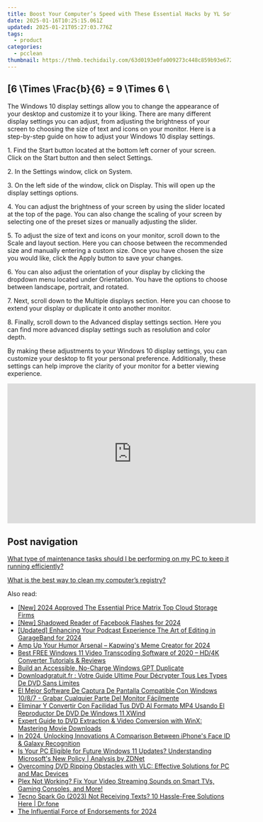 ```yaml
---
title: Boost Your Computer’s Speed with These Essential Hacks by YL Software Experts
date: 2025-01-16T10:25:15.061Z
updated: 2025-01-21T05:27:03.776Z
tags:
  - product
categories:
  - pcclean
thumbnail: https://thmb.techidaily.com/63d0193e0fa009273c448c859b93e6725b6f99b3ee60a88ba18b85321387d187.jpg
---
```


## \[6 \Times \Frac{b}{6} = 9 \Times 6 \

The Windows 10 display settings allow you to change the appearance of your desktop and customize it to your liking. There are many different display settings you can adjust, from adjusting the brightness of your screen to choosing the size of text and icons on your monitor. Here is a step-by-step guide on how to adjust your Windows 10 display settings. 

1\. Find the Start button located at the bottom left corner of your screen. Click on the Start button and then select Settings.

2\. In the Settings window, click on System.

3\. On the left side of the window, click on Display. This will open up the display settings options. 

4\. You can adjust the brightness of your screen by using the slider located at the top of the page. You can also change the scaling of your screen by selecting one of the preset sizes or manually adjusting the slider.

5\. To adjust the size of text and icons on your monitor, scroll down to the Scale and layout section. Here you can choose between the recommended size and manually entering a custom size. Once you have chosen the size you would like, click the Apply button to save your changes.

6\. You can also adjust the orientation of your display by clicking the dropdown menu located under Orientation. You have the options to choose between landscape, portrait, and rotated.

7\. Next, scroll down to the Multiple displays section. Here you can choose to extend your display or duplicate it onto another monitor.

8\. Finally, scroll down to the Advanced display settings section. Here you can find more advanced display settings such as resolution and color depth. 

By making these adjustments to your Windows 10 display settings, you can customize your desktop to fit your personal preference. Additionally, these settings can help improve the clarity of your monitor for a better viewing experience.

<!-- affiliate ads begin -->
<iframe width="560" height="315" src="https://www.youtube.com/embed/KdpTAZ9zonQ?si=5Nd5SPW1axA7GPuB" title="YouTube video player" frameborder="0" allow="accelerometer; autoplay; clipboard-write; encrypted-media; gyroscope; picture-in-picture; web-share" referrerpolicy="strict-origin-when-cross-origin" allowfullscreen></iframe>
<!-- affiliate ads end -->

## Post navigation

[What type of maintenance tasks should I be performing on my PC to keep it running efficiently?](https://tools.techidaily.com/pcclean/products/)

[What is the best way to clean my computer’s registry?](https://tools.techidaily.com/pcclean/products/)

<ins class="adsbygoogle"
     style="display:block"
     data-ad-format="autorelaxed"
     data-ad-client="ca-pub-7571918770474297"
     data-ad-slot="1223367746"></ins>

<ins class="adsbygoogle"
     style="display:block"
     data-ad-client="ca-pub-7571918770474297"
     data-ad-slot="8358498916"
     data-ad-format="auto"
     data-full-width-responsive="true"></ins>

<span class="atpl-alsoreadstyle">Also read:</span>
<div><ul>
<li><a href="https://fox-direct.techidaily.com/new-2024-approved-the-essential-price-matrix-top-cloud-storage-firms/"><u>[New] 2024 Approved The Essential Price Matrix Top Cloud Storage Firms</u></a></li>
<li><a href="https://facebook-video-recording.techidaily.com/new-shadowed-reader-of-facebook-flashes-for-2024/"><u>[New] Shadowed Reader of Facebook Flashes for 2024</u></a></li>
<li><a href="https://fox-helps.techidaily.com/updated-enhancing-your-podcast-experience-the-art-of-editing-in-garageband-for-2024/"><u>[Updated] Enhancing Your Podcast Experience The Art of Editing in GarageBand for 2024</u></a></li>
<li><a href="https://extra-tips.techidaily.com/amp-up-your-humor-arsenal-kapwings-meme-creator-for-2024/"><u>Amp Up Your Humor Arsenal – Kapwing's Meme Creator for 2024</u></a></li>
<li><a href="https://discover-alternatives.techidaily.com/best-free-windows-11-video-transcoding-software-of-2020-hd4k-converter-tutorials-and-reviews/"><u>Best FREE Windows 11 Video Transcoding Software of 2020 – HD/4K Converter Tutorials & Reviews</u></a></li>
<li><a href="https://tech-savvy.techidaily.com/build-an-accessible-no-charge-windows-gpt-duplicate/"><u>Build an Accessible, No-Charge Windows GPT Duplicate</u></a></li>
<li><a href="https://discover-alternatives.techidaily.com/downloadgratuitfr-votre-guide-ultime-pour-decrypter-tous-les-types-de-dvd-sans-limites/"><u>Downloadgratuit.fr : Votre Guide Ultime Pour Décrypter Tous Les Types De DVD Sans Limites</u></a></li>
<li><a href="https://discover-alternatives.techidaily.com/el-mejor-software-de-captura-de-pantalla-compatible-con-windows-1087-grabar-cualquier-parte-del-monitor-facilmente/"><u>El Mejor Software De Captura De Pantalla Compatible Con Windows 10/8/7 - Grabar Cualquier Parte Del Monitor Fácilmente</u></a></li>
<li><a href="https://discover-alternatives.techidaily.com/eliminar-y-convertir-con-facilidad-tus-dvd-al-formato-mp4-usando-el-reproductor-de-dvd-de-windows-11-xwind/"><u>Eliminar Y Convertir Con Facilidad Tus DVD Al Formato MP4 Usando El Reproductor De DVD De Windows 11 XWind</u></a></li>
<li><a href="https://discover-alternatives.techidaily.com/expert-guide-to-dvd-extraction-and-video-conversion-with-winx-mastering-movie-downloads/"><u>Expert Guide to DVD Extraction & Video Conversion with WinX: Mastering Movie Downloads</u></a></li>
<li><a href="https://some-approaches.techidaily.com/in-2024-unlocking-innovations-a-comparison-between-iphones-face-id-and-galaxy-recognition/"><u>In 2024, Unlocking Innovations A Comparison Between iPhone's Face ID & Galaxy Recognition</u></a></li>
<li><a href="https://hardware-tips.techidaily.com/is-your-pc-eligible-for-future-windows-11-updates-understanding-microsofts-new-policy-analysis-by-zdnet/"><u>Is Your PC Eligible for Future Windows 11 Updates? Understanding Microsoft's New Policy | Analysis by ZDNet</u></a></li>
<li><a href="https://discover-alternatives.techidaily.com/overcoming-dvd-ripping-obstacles-with-vlc-effective-solutions-for-pc-and-mac-devices/"><u>Overcoming DVD Ripping Obstacles with VLC: Effective Solutions for PC and Mac Devices</u></a></li>
<li><a href="https://discover-alternatives.techidaily.com/plex-not-working-fix-your-video-streaming-sounds-on-smart-tvs-gaming-consoles-and-more/"><u>Plex Not Working? Fix Your Video Streaming Sounds on Smart TVs, Gaming Consoles, and More!</u></a></li>
<li><a href="https://howto.techidaily.com/tecno-spark-go-2023-not-receiving-texts-10-hassle-free-solutions-here-drfone-by-drfone-fix-android-problems-fix-android-problems/"><u>Tecno Spark Go (2023) Not Receiving Texts? 10 Hassle-Free Solutions Here | Dr.fone</u></a></li>
<li><a href="https://some-tips.techidaily.com/the-influential-force-of-endorsements-for-2024/"><u>The Influential Force of Endorsements for 2024</u></a></li>
</ul></div>

